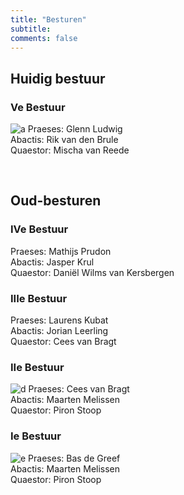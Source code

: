 ```yaml
---
title: "Besturen"
subtitle: 
comments: false
---
```


## Huidig bestuur
### Ve Bestuur

![a](/img/BestuurV.jpg)
Praeses: Glenn Ludwig\
Abactis: Rik van den Brule\
Quaestor: Mischa van Reede

&nbsp;

## Oud-besturen
### IVe Bestuur


Praeses: Mathijs Prudon\
Abactis: Jasper Krul\
Quaestor: Daniël Wilms van Kersbergen

### IIIe Bestuur


Praeses: Laurens Kubat\
Abactis: Jorian Leerling\
Quaestor: Cees van Bragt

### IIe Bestuur

![d](/img/BestuurII.jpg)
Praeses: Cees van Bragt\
Abactis: Maarten Melissen\
Quaestor: Piron Stoop

### Ie Bestuur

![e](/img/BestuurI.jpg)
Praeses: Bas de Greef\
Abactis: Maarten Melissen\
Quaestor: Piron Stoop
